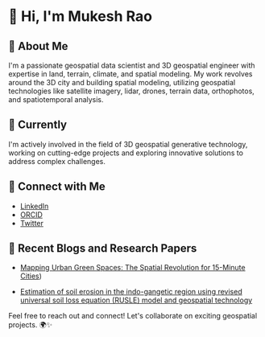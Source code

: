 # 👋 Hi, I'm Mukesh Rao

## 👀 About Me
I'm a passionate geospatial data scientist and 3D geospatial engineer with expertise in land, terrain, climate, and spatial modeling. My work revolves around the 3D city and building spatial modeling, utilizing geospatial technologies like satellite imagery, lidar, drones, terrain data, orthophotos, and spatiotemporal analysis.

## 🌱 Currently
I'm actively involved in the field of 3D geospatial generative technology, working on cutting-edge projects and exploring innovative solutions to address complex challenges.

## 🔗 Connect with Me
- [LinkedIn](https://www.linkedin.com/in/yadavmukesh1111001110/)
- [ORCID](https://orcid.org/0000-0002-4112-9674)
- [Twitter](https://twitter.com/Mukesh43888164?t=mwlZmp-94HB5CxdpAbwUzg&s=09)

## 📝 Recent Blogs and Research Papers
- [Mapping Urban Green Spaces: The Spatial Revolution for 15-Minute Cities](https://www.digitalbluefoam.com/post/mapping-urban-green-spaces-the-spatial-revolution-for-15-minute-cities))

- [Estimation of soil erosion in the indo-gangetic region using revised universal soil loss equation (RUSLE) model and geospatial technology](https://link.springer.com/article/10.1007/s40808-022-01553-w)


Feel free to reach out and connect! Let's collaborate on exciting geospatial projects. 🌍✨
